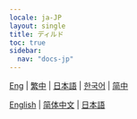 ```yaml
---
locale: ja-JP
layout: single
title: ディルド
toc: true
sidebar:
  nav: "docs-jp"
---
```

[Eng](/dancexr/features/dildo) | [繁中](/tw/dancexr/features/dildo) | [日本語](/jp/dancexr/features/dildo) | [한국어](/kr/dancexr/features/dildo) | [简中](/zh/dancexr/features/dildo)

[English](/dancexr/features/dildo) | [简体中文](/zh/dancexr/features/dildo) | [日本語](/jp/dancexr/features/dildo)